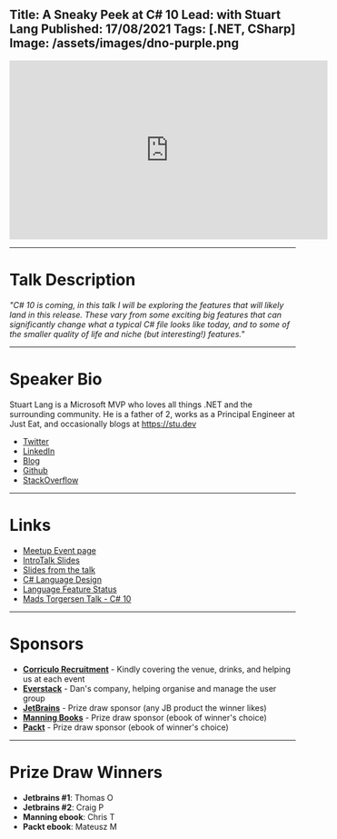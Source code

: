 Title: A Sneaky Peek at C# 10
Lead: with Stuart Lang
Published: 17/08/2021
Tags: [.NET, CSharp]
Image: /assets/images/dno-purple.png
---

<iframe width="560" height="315" src="https://www.youtube.com/embed/zJbfySnftFc" title="YouTube video player" frameborder="0" allow="accelerometer; autoplay; clipboard-write; encrypted-media; gyroscope; picture-in-picture" allowfullscreen></iframe>

---

# Talk Description

_"C# 10 is coming, in this talk I will be exploring the features that will likely land in this release. These vary from some exciting big features that can significantly change what a typical C# file looks like today, and to some of the smaller quality of life and niche (but interesting!) features."_

---

# Speaker Bio

Stuart Lang is a Microsoft MVP who loves all things .NET and the surrounding community. He is a father of 2, works as a Principal Engineer at Just Eat, and occasionally blogs at https://stu.dev

* [Twitter](https://twitter.com/stuartblang)
* [LinkedIn](https://www.linkedin.com/in/stuart-lang/)
* [Blog](https://stu.dev/)
* [Github](https://github.com/slang25)
* [StackOverflow](https://stackoverflow.com/users/2225808/stuart)

---

# Links

* [Meetup Event page](https://www.meetup.com/dotnetoxford/events/279073285)
* [IntroTalk Slides](https://www.dropbox.com/s/e74fnr5mqogll9z/2021-08-StuartLang-SneakyPeekAtCsharp10.pdf?dl=0)
* [Slides from the talk](https://noti.st/stuartlang/S3Warn/c-10-a-sneaky-peek)
* [C# Language Design](https://github.com/dotnet/csharplang/)
* [Language Feature Status](https://github.com/dotnet/roslyn/blob/main/docs/Language%20Feature%20Status.md)
* [Mads Torgersen Talk - C# 10](https://www.youtube.com/watch?v=HCiY2Ubm3yA)

---

# Sponsors

* **[Corriculo Recruitment](https://corriculo.co.uk)** - Kindly covering the venue, drinks, and helping us at each event
* **[Everstack](https://www.everstack.com)** - Dan's company, helping organise and manage the user group
* **[JetBrains](https://www.jetbrains.com/)** - Prize draw sponsor (any JB product the winner likes)
* **[Manning Books](https://www.manning.com)** - Prize draw sponsor (ebook of winner's choice)
* **[Packt](https://www.packtpub.com/gb/)** - Prize draw sponsor (ebook of winner's choice)

---

# Prize Draw Winners

* **Jetbrains #1**: Thomas O
* **Jetbrains #2**: Craig P
* **Manning ebook**: Chris T
* **Packt ebook**: Mateusz M
